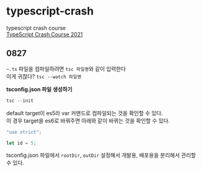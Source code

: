 # typescript-crash
typescript crash course<br />
[TypeScript Crash Course 2021](https://youtu.be/BCg4U1FzODs)

## 0827
`~.ts` 파일을 컴파일하려면 `tsc 파일명`와 같이 입력한다<br />
이게 귀찮다? `tsc --watch 파일명` 

**tsconfig.json 파일 생성하기**
```typescript
tsc --init
```
default target이 es5라 var 커맨드로 컴파일되는 것을 확인할 수 있다.<br />
이 경우 target을 es6로 바꿔주면 아래와 같이 바뀌는 것을 확인할 수 있다.
```javascript
"use strict";

let id = 5;
```

tsconfig.json 파일에서 `rootDir`, `outDir` 설정해서 개발용, 배포용을 분리해서 관리할 수 있다.
